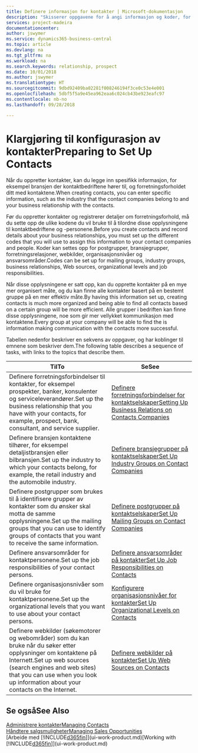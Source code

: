 ```yaml
---
title: Definere informasjon for kontakter | Microsoft-dokumentasjon
description: "Skisserer oppgavene for å angi informasjon og koder, for eksempel om bransjegrupper og forretningsrelasjoner, før du konfigurerer kontakter."
services: project-madeira
documentationcenter: 
author: jswymer
ms.service: dynamics365-business-central
ms.topic: article
ms.devlang: na
ms.tgt_pltfrm: na
ms.workload: na
ms.search.keywords: relationship, prospect
ms.date: 10/01/2018
ms.author: jswymer
ms.translationtype: HT
ms.sourcegitcommit: 9dbd92409ba02281f008246194f3ce0c53e4e001
ms.openlocfilehash: 5dbf5f5a9e45ea962eaa6c024cb43be923eafc97
ms.contentlocale: nb-no
ms.lasthandoff: 09/28/2018

---
```

# <a name="preparing-to-set-up-contacts"></a><span data-ttu-id="c8bfc-103">Klargjøring til konfigurasjon av kontakter</span><span class="sxs-lookup"><span data-stu-id="c8bfc-103">Preparing to Set Up Contacts</span></span>
<span data-ttu-id="c8bfc-104">Når du oppretter kontakter, kan du legge inn spesifikk informasjon, for eksempel bransjen der kontaktbedriftene hører til, og forretningsforholdet ditt med kontaktene.</span><span class="sxs-lookup"><span data-stu-id="c8bfc-104">When creating contacts, you can enter specific information, such as the industry that the contact companies belong to and your business relationship with the contacts.</span></span>

<span data-ttu-id="c8bfc-105">Før du oppretter kontakter og registrerer detaljer om forretningsforhold, må du sette opp de ulike kodene du vil bruke til å tilordne disse opplysningene til kontaktbedriftene og -personene.</span><span class="sxs-lookup"><span data-stu-id="c8bfc-105">Before you create contacts and record details about your business relationships, you must set up the different codes that you will use to assign this information to your contact companies and people.</span></span> <span data-ttu-id="c8bfc-106">Koder kan settes opp for postgrupper, bransjegrupper, forretningsrelasjoner, webkilder, organisasjonsnivåer og ansvarsområder.</span><span class="sxs-lookup"><span data-stu-id="c8bfc-106">Codes can be set up for mailing groups, industry groups, business relationships, Web sources, organizational levels and job responsibilities.</span></span>

<span data-ttu-id="c8bfc-107">Når disse opplysningene er satt opp, kan du opprette kontakter på en mye mer organisert måte, og du kan finne alle kontakter basert på en bestemt gruppe på en mer effektiv måte.</span><span class="sxs-lookup"><span data-stu-id="c8bfc-107">By having this information set up, creating contacts is much more organized and being able to find all contacts based on a certain group will be more efficient.</span></span> <span data-ttu-id="c8bfc-108">Alle grupper i bedriften kan finne disse opplysningene, noe som gir mer vellykket kommunikasjon med kontaktene.</span><span class="sxs-lookup"><span data-stu-id="c8bfc-108">Every group at your company will be able to find the is information making communication with the contacts more successful.</span></span>

<span data-ttu-id="c8bfc-109">Tabellen nedenfor beskriver en sekvens av oppgaver, og har koblinger til emnene som beskriver dem.</span><span class="sxs-lookup"><span data-stu-id="c8bfc-109">The following table describes a sequence of tasks, with links to the topics that describe them.</span></span> 

| <span data-ttu-id="c8bfc-110">Til</span><span class="sxs-lookup"><span data-stu-id="c8bfc-110">To</span></span> | <span data-ttu-id="c8bfc-111">Se</span><span class="sxs-lookup"><span data-stu-id="c8bfc-111">See</span></span> |
| --- | --- |
| <span data-ttu-id="c8bfc-112">Definere forretningsforbindelser til kontakter, for eksempel prospekter, banker, konsulenter og serviceleverandører.</span><span class="sxs-lookup"><span data-stu-id="c8bfc-112">Set up the business relationship that you have with your contacts, for example, prospect, bank, consultant, and service supplier.</span></span> |[<span data-ttu-id="c8bfc-113">Definere forretningsforbindelser for kontaktselskaper</span><span class="sxs-lookup"><span data-stu-id="c8bfc-113">Setting Up Business Relations on Contacts Companies</span></span>](marketing-business-relations.md) |
| <span data-ttu-id="c8bfc-114">Definere bransjen kontaktene tilhører, for eksempel detaljistbransjen eller bilbransjen.</span><span class="sxs-lookup"><span data-stu-id="c8bfc-114">Set up the industry to which your contacts belong, for example, the retail industry and the automobile industry.</span></span> |[<span data-ttu-id="c8bfc-115">Definere bransjegrupper på kontaktselskaper</span><span class="sxs-lookup"><span data-stu-id="c8bfc-115">Set Up Industry Groups on Contact Companies</span></span>](marketing-industry-groups.md) |
| <span data-ttu-id="c8bfc-116">Definere postgrupper som brukes til å identifisere grupper av kontakter som du ønsker skal motta de samme opplysningene.</span><span class="sxs-lookup"><span data-stu-id="c8bfc-116">Set up the mailing groups that you can use to identify groups of contacts that you want to receive the same information.</span></span> |[<span data-ttu-id="c8bfc-117">Definere postgrupper på kontaktselskaper</span><span class="sxs-lookup"><span data-stu-id="c8bfc-117">Set Up Mailing Groups on Contact Companies</span></span>](marketing-mailing-groups.md) |
| <span data-ttu-id="c8bfc-118">Definere ansvarsområder for kontaktpersonene.</span><span class="sxs-lookup"><span data-stu-id="c8bfc-118">Set up the job responsibilities of your contact persons.</span></span> |[<span data-ttu-id="c8bfc-119">Definere ansvarsområder på kontakter</span><span class="sxs-lookup"><span data-stu-id="c8bfc-119">Set Up Job Responsibilities on Contacts</span></span>](marketing-job-responsibilities.md) |
| <span data-ttu-id="c8bfc-120">Definere organisasjonsnivåer som du vil bruke for kontaktpersonene.</span><span class="sxs-lookup"><span data-stu-id="c8bfc-120">Set up the organizational levels that you want to use about your contact persons.</span></span> |[<span data-ttu-id="c8bfc-121">Konfigurere organisasjonsnivåer for kontakter</span><span class="sxs-lookup"><span data-stu-id="c8bfc-121">Set Up Organizational Levels on Contacts</span></span>](marketing-organizational-levels.md) |
| <span data-ttu-id="c8bfc-122">Definere webkilder (søkemotorer og webområder) som du kan bruke når du søker etter opplysninger om kontaktene på Internett.</span><span class="sxs-lookup"><span data-stu-id="c8bfc-122">Set up web sources (search engines and web sites) that you can use when you look up information about your contacts on the Internet.</span></span> |[<span data-ttu-id="c8bfc-123">Definere webkilder på kontakter</span><span class="sxs-lookup"><span data-stu-id="c8bfc-123">Set Up Web Sources on Contacts</span></span>](marketing-web-sources.md) |

## <a name="see-also"></a><span data-ttu-id="c8bfc-124">Se også</span><span class="sxs-lookup"><span data-stu-id="c8bfc-124">See Also</span></span>
[<span data-ttu-id="c8bfc-125">Administrere kontakter</span><span class="sxs-lookup"><span data-stu-id="c8bfc-125">Managing Contacts</span></span>](marketing-contacts.md)  
[<span data-ttu-id="c8bfc-126">Håndtere salgsmuligheter</span><span class="sxs-lookup"><span data-stu-id="c8bfc-126">Managing Sales Opportunities</span></span>](marketing-manage-sales-opportunities.md)  
<span data-ttu-id="c8bfc-127">[Arbeide med [!INCLUDE[d365fin](includes/d365fin_md.md)]](ui-work-product.md)</span><span class="sxs-lookup"><span data-stu-id="c8bfc-127">[Working with [!INCLUDE[d365fin](includes/d365fin_md.md)]](ui-work-product.md)</span></span>

